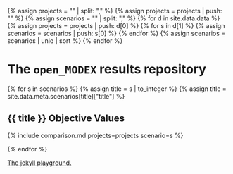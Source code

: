 ---
---

{% assign projects = "" | split: "," %}
{% assign projects = projects | push: "" %}
{% assign scenarios = "" | split: "," %}
{% for d in site.data.data %}
  {% assign projects = projects | push: d[0] %}
  {% for s in d[1] %}
    {% assign scenarios = scenarios | push: s[0] %}
  {% endfor %}
  {% assign scenarios = scenarios | uniq | sort %}
{% endfor %}

# The `open_MODEX` results repository

{% for s in scenarios %}
{% assign title = s | to_integer %}
{% assign title = site.data.meta.scenarios[title]["title"] %}
## {{ title }} Objective Values

{% include comparison.md projects=projects scenario=s %}

{% endfor %}

[The jekyll playground.](playground.html)

